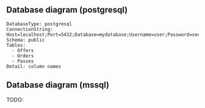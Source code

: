
## Database diagram (postgresql)

```db
DatabaseType: postgresql
ConnectionString: Host=localhost;Port=5432;Database=mydatabase;Username=user;Password=secret
Schema: public
Tables: 
  - Offers
  - Orders
  - Passes
Detail: column names
```

## Database diagram (mssql)

TODO: